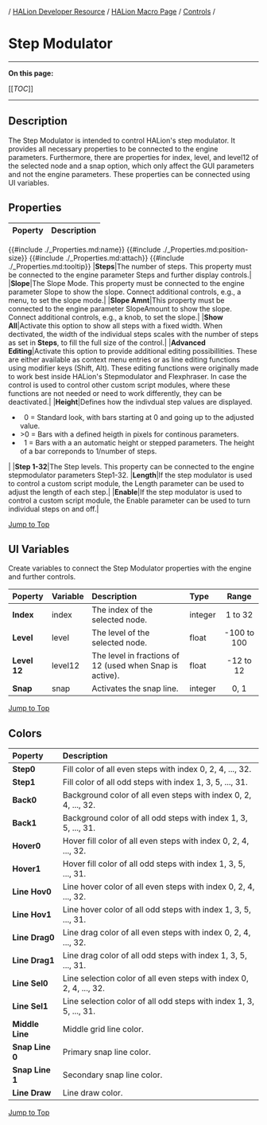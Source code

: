 / [HALion Developer Resource](../../HALion-Developer-Resource.md) / [HALion Macro Page](./HALion-Macro-Page.md) / [Controls](./Controls.md) /

# Step Modulator

---

**On this page:**

[[_TOC_]]

---

## Description

The Step Modulator is intended to control HALion's step modulator. It provides all necessary properties to be connected to the engine parameters. Furthermore, there are properties for index, level, and level12 of the selected node and a snap option, which only affect the GUI parameters and not the engine parameters. These properties can be connected using UI variables.

## Properties

|Poperty|Description|
|:-|:-|
{{#include ./_Properties.md:name}}
{{#include ./_Properties.md:position-size}}
{{#include ./_Properties.md:attach}}
{{#include ./_Properties.md:tooltip}}
|**Steps**|The number of steps. This property must be connected to the engine parameter Steps and further display controls.|
|**Slope**|The Slope Mode. This property must be connected to the engine parameter Slope to show the slope. Connect additional controls, e.g., a menu, to set the slope mode.|
|**Slope Amnt**|This property must be connected to the engine parameter SlopeAmount to show the slope. Connect additional controls, e.g., a knob, to set the slope.|
|**Show All**|Activate this option to show all steps with a fixed width. When dectivated, the width of the individual steps scales with the number of steps as set in **Steps**, to fill the full size of the control.|
|**Advanced Editing**|Activate this option to provide additional editing possibillities. These are either available as context menu entries or as line editing functions using modifier keys (Shift, Alt). These editing functions were originally made to work best inside HALion's Stepmodulator and Flexphraser. In case the control is used to control other custom script modules, where these functions are not needed or need to work differently, they can be deactivated.|
|**Height**|Defines how the indivdual step values are displayed.<ul><li>&nbsp;&nbsp;0 = Standard look, with bars starting at 0 and going up to the adjusted value.</li><li>>0 = Bars with a defined heigth in pixels for continous parameters.</li><li>&nbsp;&nbsp;1 = Bars with a an automatic height or stepped parameters. The height of a bar correponds to 1/number of steps.</li></ul>|
|**Step 1-32**|The Step levels. This property can be connected to the engine stepmodulator parameters Step1-32.
|**Length**|If the step modulator is used to control a custom script module, the Length parameter can be used to adjust the length of each step.|
|**Enable**|If the step modulator is used to control a custom script module, the Enable parameter can be used to turn individual steps on and off.|

[Jump to Top ](#step-modulator)

## UI Variables

Create variables to connect the Step Modulator properties with the engine and further controls.

|Poperty|Variable|Description|Type|Range|
|:-|:-|:-|:-|:-:|
|**Index**|index|The index of the selected node.|integer|1 to 32|
|**Level**|level|The level of the selected node.|float|-100 to 100|
|**Level 12**|level12|The level in fractions of 12 (used when Snap is active).|float|-12 to 12|
|**Snap**|snap|Activates the snap line.|integer|0, 1|

[Jump to Top ](#step-modulator)

## Colors

|Poperty|Description|
|:-|:-|
|**Step0**|Fill color of all even steps with index 0, 2, 4, ..., 32.|
|**Step1**|Fill color of all odd steps with index 1, 3, 5, ..., 31.|
|**Back0**|Background color of all even steps with index 0, 2, 4, ..., 32.|
|**Back1**|Background color of all odd steps with index 1, 3, 5, ..., 31.|
|**Hover0**|Hover fill color of all even steps with index 0, 2, 4, ..., 32.|
|**Hover1**|Hover fill color of all odd steps with index 1, 3, 5, ..., 31.|
|**Line Hov0**|Line hover color of all even steps with index 0, 2, 4, ..., 32.|
|**Line Hov1**|Line hover color of all odd steps with index 1, 3, 5, ..., 31.|
|**Line Drag0**|Line drag color of all even steps with index 0, 2, 4, ..., 32.|
|**Line Drag1**|Line drag color of all odd steps with index 1, 3, 5, ..., 31.|
|**Line Sel0**|Line selection color of all even steps with index 0, 2, 4, ..., 32.|
|**Line Sel1**|Line selection color of all odd steps with index 1, 3, 5, ..., 31.|
|**Middle Line**|Middle grid line color.|
|**Snap Line 0**|Primary snap line color.|
|**Snap Line 1**|Secondary snap line color.|
|**Line Draw**|Line draw color.|

[Jump to Top ](#step-modulator)
